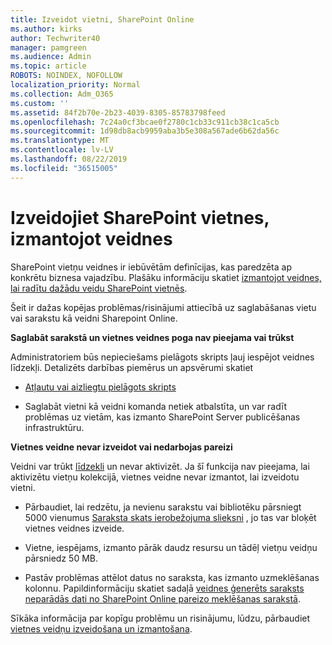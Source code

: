 ```yaml
---
title: Izveidot vietni, SharePoint Online
ms.author: kirks
author: Techwriter40
manager: pamgreen
ms.audience: Admin
ms.topic: article
ROBOTS: NOINDEX, NOFOLLOW
localization_priority: Normal
ms.collection: Adm_O365
ms.custom: ''
ms.assetid: 84f2b70e-2b23-4039-8305-85783798feed
ms.openlocfilehash: 7c24a0cf3bcae0f2780c1cb33c911cb38c1ca5cb
ms.sourcegitcommit: 1d98db8acb9959aba3b5e308a567ade6b62da56c
ms.translationtype: MT
ms.contentlocale: lv-LV
ms.lasthandoff: 08/22/2019
ms.locfileid: "36515005"
---
```

# <a name="create-sharepoint-sites-using-templates"></a>Izveidojiet SharePoint vietnes, izmantojot veidnes

SharePoint vietņu veidnes ir iebūvētām definīcijas, kas paredzēta ap konkrētu biznesa vajadzību. Plašāku informāciju skatiet [izmantojot veidnes, lai radītu dažādu veidu SharePoint vietnēs](https://support.office.com/article/using-templates-to-create-different-kinds-of-sharepoint-sites-449eccec-ff99-4cf3-b62e-dcfee37e8da4).

Šeit ir dažas kopējas problēmas/risinājumi attiecībā uz saglabāšanas vietu vai sarakstu kā veidni Sharepoint Online. 

**Saglabāt sarakstā un vietnes veidnes poga nav pieejama vai trūkst**

Administratoriem būs nepieciešams pielāgots skripts ļauj iespējot veidnes līdzekļi. Detalizēts darbības piemērus un apsvērumi skatiet 

- [Atļautu vai aizliegtu pielāgots skripts](https://docs.microsoft.com/sharepoint/allow-or-prevent-custom-script)

- Saglabāt vietni kā veidni komanda netiek atbalstīta, un var radīt problēmas uz vietām, kas izmanto SharePoint Server publicēšanas infrastruktūru.

**Vietnes veidne nevar izveidot vai nedarbojas pareizi**

Veidni var trūkt [līdzekli](https://social.technet.microsoft.com/wiki/contents/articles/14423.sharepoint-2013-existing-features-guid.aspx) un nevar aktivizēt. Ja šī funkcija nav pieejama, lai aktivizētu vietņu kolekcijā, vietnes veidne nevar izmantot, lai izveidotu vietni.

- Pārbaudiet, lai redzētu, ja nevienu sarakstu vai bibliotēku pārsniegt 5000 vienumus [Saraksta skats ierobežojuma slieksni](https://support.office.com/article/Manage-large-lists-and-libraries-in-SharePoint-B8588DAE-9387-48C2-9248-C24122F07C59) , jo tas var bloķēt vietnes veidnes izveide.

- Vietne, iespējams, izmanto pārāk daudz resursu un tādēļ vietņu veidņu pārsniedz 50 MB.


- Pastāv problēmas attēlot datus no saraksta, kas izmanto uzmeklēšanas kolonnu. Papildinformāciju skatiet sadaļā [veidnes ģenerēts saraksts neparādās dati no SharePoint Online pareizo meklēšanas sarakstā](https://support.office.com/article/template-generated-list-doesn-t-display-correct-data-for-a-column-in-sharepoint-online-20430b62-e40c-4f6f-8889-aa24e80d605a).

Sīkāka informācija par kopīgu problēmu un risinājumu, lūdzu, pārbaudiet [vietnes veidņu izveidošana un izmantošana](https://support.office.com/article/Create-and-use-site-templates-60371B0F-00E0-4C49-A844-34759EBDD989).



